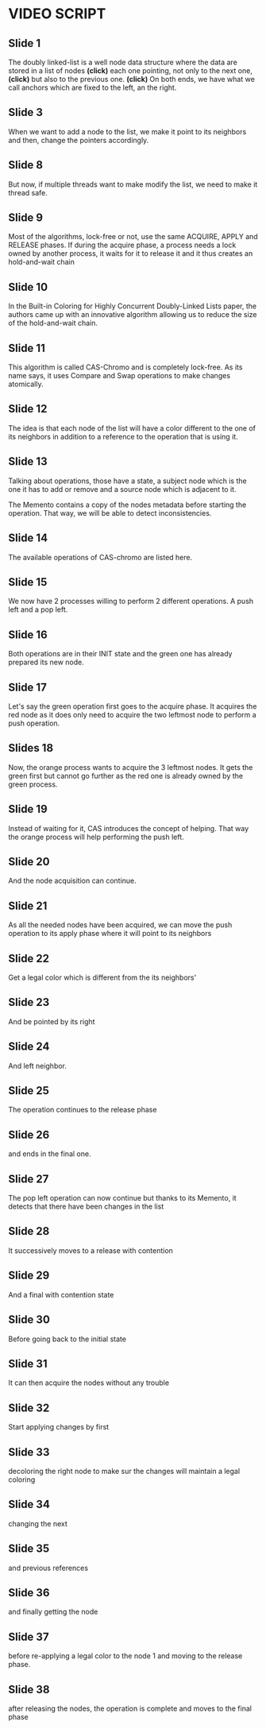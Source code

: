 # VIDEO SCRIPT
## Slide 1 
The doubly linked-list is a well node data structure where the data are stored in a list of nodes **(click)** each one pointing, not only to the next one, **(click)** but also to the previous one. **(click)** On both ends, we have what we call anchors which are fixed to the left, an the right.

## Slide 3

When we want to add a node to the list, we make it point to its neighbors and then, change the pointers accordingly.

## Slide 8

But now, if multiple threads want to make modify the list, we need to make it thread safe.

## Slide 9
Most of the algorithms, lock-free or not, use the same ACQUIRE, APPLY and RELEASE phases. If during the acquire phase, a process needs a lock owned by another process, it waits for it to release it and it thus creates an hold-and-wait chain

## Slide 10 
In the Built-in Coloring for Highly Concurrent Doubly-Linked Lists paper, the authors came up with an innovative algorithm allowing us to reduce the size of the hold-and-wait chain.

## Slide 11 
This algorithm is called CAS-Chromo and is completely lock-free. As its name says, it uses Compare and Swap operations to make changes atomically.

## Slide 12
The idea is that each node of the list will have a color different to the one of its neighbors in addition to a reference to the operation that is using it.

## Slide 13
Talking about operations, those have a state, a subject node which is the one it has to add or remove and a source node which is adjacent to it.

The Memento contains a copy of the nodes metadata before starting the operation. That way, we will be able to detect inconsistencies.

## Slide 14 
The available operations of CAS-chromo are listed here.

## Slide 15 
We now have 2 processes willing to perform 2 different operations. A push left and a pop left.

## Slide 16 
Both operations are in their INIT state and the green one has already prepared its new node.

## Slide 17
Let's say the green operation first goes to the acquire phase. It acquires the red node as it does only need to acquire the two leftmost node to perform a push operation.

## Slides 18
Now, the orange process wants to acquire the 3 leftmost nodes. It gets the green first but cannot go further as the red one is already owned by the green process.

## Slide 19
Instead of waiting for it, CAS introduces the concept of helping. That way the orange process will help performing the push left.

## Slide 20
And the node acquisition can continue.

## Slide 21
As all the needed nodes have been acquired, we can move the push operation to its apply phase where it will point to its neighbors

## Slide 22
Get a legal color which is different from the its neighbors'

## Slide 23
And be pointed by its right

## Slide 24
And left neighbor.

## Slide 25 
The operation continues to the release phase

## Slide 26
and ends in the final one.

## Slide 27
The pop left operation can now continue but thanks to its Memento, it detects that there have been changes in the list

## Slide 28
It successively moves to a release with contention

## Slide 29
And a final with contention state

## Slide 30
Before going back to the initial state

## Slide 31
It can then acquire the nodes without any trouble

## Slide 32
Start applying changes by first

## Slide 33
decoloring the right node to make sur the changes will maintain a legal coloring

## Slide 34
changing the next

## Slide 35
and previous references

## Slide 36
and finally getting the node

## Slide 37
before re-applying a legal color to the node 1 and moving to the release phase.

## Slide 38
after releasing the nodes, the operation is complete and moves to the final phase
